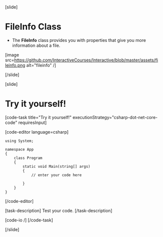 [slide]
# FileInfo Class
- The **FileInfo** class provides you with properties that give you more information about a file.


[image src=https://github.com/InteractiveCourses/Interactive/blob/master/assets/fileinfo.png alt="fileinfo" /]


[/slide]



[slide]
# Try it yourself!

[code-task title="Try it yourself!" executionStrategy="csharp-dot-net-core-code" requiresInput]

[code-editor language=csharp]
```
using System;

namespace App
{
    class Program
    {
        static void Main(string[] args)
        {
		    // enter your code here
		    
		}
	}
}
```
[/code-editor]

[task-description]
Test your code.
[/task-description]

[code-io /]
[/code-task]


[/slide]


